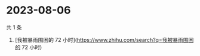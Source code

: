# 2023-08-06

共 1 条

<!-- BEGIN ZHIHUSEARCH -->
<!-- 最后更新时间 Sun Aug 06 2023 04:08:59 GMT+0800 (China Standard Time) -->
1. [我被暴雨围困的 72 小时](https://www.zhihu.com/search?q=我被暴雨围困的 72 小时)
<!-- END ZHIHUSEARCH -->
